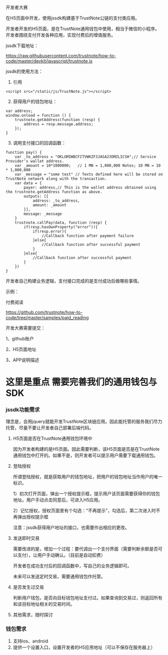 开发者大赛

在H5页面中开发，使用jssdk构建基于TrustNote公链的支付类应用。

开发者开发的H5页面，是在TrustNote通用钱包中使用，相当于微信的小程序。开发者围绕支付开发各种应用，实现付费后的增值服务。

jssdk下载地址：

https://raw.githubusercontent.com/trustnote/how-to-code/master/devkit/javascript/trustnote.js

jssdk的使用方法：

1. 引用

```
<script src="/static/js/TrustNote.js"></script>
```
2. 获得用户的钱包地址：
```
var address;
window.onload = function () {
    trustnote.getAddress(function (resp) {
        address = resp.message.address;
    });
}
```
3. 调用支付接口的回调函数：

```
function pay() {
    var _to_address = "OKLGMIWBCFITVWKZF3JASA23OMZLICSH";// Service Provider's wallet address.
    var _amount = 10*1000000;   // 1 MN = 1,000,000 Notes; 10 MN = 10 * 1,000,000
    var _message = "some text" // Texts defined here will be stored on TrustNote network along with the transaction.
    var data = {
        payer: address,// This is the wallet address obtained using the trustnote.getAddress function as above.
        outputs: [{
            address: _to_address,
            amount: _amount
        }],
        message: _message
    }    
    trustnote.callPay(data, function (resp) {
        if(resp.hasOwnProperty("error")){
            if(resp.error){
                //Callback function after payment failure
            }else{
                //Callback function after successful payment
            }
        }else{
            //Callback function after successful payment
        }
    })
}
```



开发者自己构建业务逻辑，支付接口完成的是支付成功后做哪些事情。

示例：

付费阅读

https://github.com/trustnote/how-to-code/tree/master/samples/paid_reading


开发大赛需要提交：

1、github账户

2、H5页面地址

3、APP说明描述



# 这里是重点 需要完善我们的通用钱包与SDK

### jssdk功能需求

理念是，会用jquery就能开发TrustNote区块链应用。因此能托管的服务我们尽力托管，尽量不要让开发者自己部署后端代码。

1. H5页面是否在TrustNote通用钱包环境中

   因为开发者构建的是H5页面。因此需要判断，该H5页面是否是在TrustNote通用钱包中打开的。如果不是，则开发者可以提示用户需要下载通用钱包。

2. 登陆授权

   所谓登陆授权，就是获取用户的钱包地址，把用户的钱包地址当作用户的唯一标识。

   1）初次打开页面，弹出一个授权提示框，提示用户该页面需要获得你的钱包地址。用户手动点击同意后，可进入H5应用。

   2）记忆授权，授权页面里有个勾选：“不再提示”，勾选后，第二次进入时不再弹出授权提示框

   注意：jssdk获得用户地址的接口，也需要作出相应的更改。

3. 发送即时交易

   需要改进的是，增加一个过程：要代调出一个支付界面（需要判断余额是否可以支付），让用户手动确认。（目前是自动扣费）

   开发者在成功支付后的回调函数中，写自己的业务逻辑即可。

   未来可以发送定时交易，需要通用钱包作托管。

4. 是否发生过交易

   判断用户钱包，是否向目标钱包地址支付过。如果查询到交易过，则返回所有和该目标地址相关的交易时间。

5. 其他需求，随时探讨

### 钱包需求

1. 支持ios、android
2. 提供一个设置入口，设置开发者的H5应用地址（可以不保存在服务器上）
